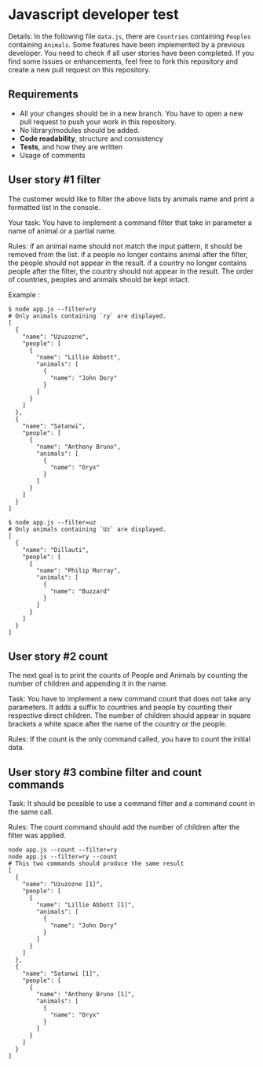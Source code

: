 # Javascript developer test

Details:
In the following file `data.js`, there are `Countries` containing `Peoples` containing `Animals`.
Some features have been implemented by a previous developer. You need to check if all user stories have been completed.
If you find some issues or enhancements, feel free to fork this repository and create a new pull request on this repository.

## Requirements

- All your changes should be in a new branch. You have to open a new pull request to push your work in this repository.
- No library/modules should be added.
- **Code readability**, structure and consistency
- **Tests**, and how they are written
- Usage of comments

## User story #1 filter

The customer would like to filter the above lists by animals name and print a formatted list in the console.

Your task:
You have to implement a command filter that take in parameter a name of animal or a partial name.

Rules:
if an animal name should not match the input pattern, it should be removed from the list.
if a people no longer contains animal after the filter, the people should not appear in the result.
if a country no longer contains people after the filter, the country should not appear in the result.
The order of countries, peoples and animals should be kept intact.

Example :

```shell script
$ node app.js --filter=ry
# Only animals containing `ry` are displayed.
[
  {
    "name": "Uzuzozne",
    "people": [
      {
        "name": "Lillie Abbott",
        "animals": [
          {
            "name": "John Dory"
          }
        ]
      }
    ]
  },
  {
    "name": "Satanwi",
    "people": [
      {
        "name": "Anthony Bruno",
        "animals": [
          {
            "name": "Oryx"
          }
        ]
      }
    ]
  }
]
```

```shell script
$ node app.js --filter=uz
# Only animals containing `Uz` are displayed.
[
  {
    "name": "Dillauti",
    "people": [
      {
        "name": "Philip Murray",
        "animals": [
          {
            "name": "Buzzard"
          }
        ]
      }
    ]
  }
]
```

## User story #2 count

The next goal is to print the counts of People and Animals by counting the number of children and appending it in the name.

Task:
You have to implement a new command count that does not take any parameters. It adds a suffix to countries and people by counting their respective direct children.
The number of children should appear in square brackets a white space after the name of the country or the people.

Rules:
If the count is the only command called, you have to count the initial data.

## User story #3 combine filter and count commands

Task:
It should be possible to use a command filter and a command count in the same call.

Rules:
The count command should add the number of children after the filter was applied.

```shell script
node app.js --count --filter=ry
node app.js --filter=ry --count
# This two commands should produce the same result
[
  {
    "name": "Uzuzozne [1]",
    "people": [
      {
        "name": "Lillie Abbott [1]",
        "animals": [
          {
            "name": "John Dory"
          }
        ]
      }
    ]
  },
  {
    "name": "Satanwi [1]",
    "people": [
      {
        "name": "Anthony Bruno [1]",
        "animals": [
          {
            "name": "Oryx"
          }
        ]
      }
    ]
  }
]
```
